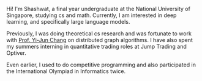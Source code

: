 Hi! I'm Shashwat, a final year undergraduate at the National University of Singapore, studying cs and math. Currently, I am interested in deep learning, and specifically large language models. 

Previously, I was doing theoretical cs research and was fortunate to work with [Prof. Yi-Jun Chang](https://sites.google.com/a/umich.edu/yi-jun-chang/) on distributed graph algorithms. I have also spent my summers interning in quantitative trading roles at Jump Trading and Optiver. 

Even earlier, I used to do competitive programming and also participated in the International Olympiad in Informatics twice. 

